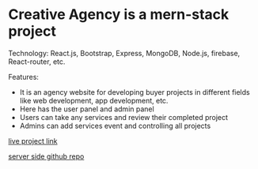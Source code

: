 # Creative Agency is a mern-stack project

Technology: React.js, Bootstrap, Express, MongoDB, Node.js, firebase, React-router, etc.

Features:

*	It is an agency website for developing buyer projects in different fields like web development, app development, etc.
*	Here has the user panel and admin panel
*	Users can take any services and review their completed project
*	Admins can add services event and controlling all projects

[live project link](https://creative-agency-368ac.web.app//)

[server side github repo](https://github.com/Rabby-sopno/creative-agency-server)
